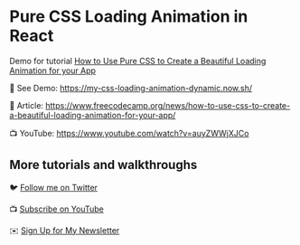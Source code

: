 # Pure CSS Loading Animation in React

Demo for tutorial [How to Use Pure CSS to Create a Beautiful Loading Animation for your App](https://www.youtube.com/watch?v=auyZWWjXJCo)

🚀 See Demo: https://my-css-loading-animation-dynamic.now.sh/

📝 Article: https://www.freecodecamp.org/news/how-to-use-css-to-create-a-beautiful-loading-animation-for-your-app/

📺 YouTube: https://www.youtube.com/watch?v=auyZWWjXJCo

## More tutorials and walkthroughs

🐦 [Follow me on Twitter](https://twitter.com/colbyfayock)

📺 [Subscribe on YouTube](https://www.youtube.com/colbyfayock)

✉️ [Sign Up for My Newsletter](https://colbyfayock.com/newsletter)
